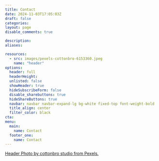```yaml
---
title: Contact
date: 2024-11-03T17:05:03Z
draft: false
categories: 
layout: page
disable_comments: true

description:
aliases:

resources:
  - src: images/pexels-cottonbro-6153360.jpeg
    name: "header"
options:
  header: full
  headerHeight:
  unlisted: false
  showHeader: true
  hideSubscribeForm: false
  disable_sharebuttons: true
  hideShareButtons: true
  navbar: navbar navbar-expand-lg bg-white fixed-top font-weight-bold
  title_align: center
  filter_color: black
cta:
menu:
  main:
    name: Contact
  footer_one:
    name: Contact
---
```


<div class="section py-0 my-0 bg-grey">
  <div class="container-fluid">
<div class="col-md-12">
<p class="text-center">
<a href="https://www.pexels.com/photo/close-up-shot-of-two-people-fist-bump-6153360/">Header Photo by cottonbro studio from Pexels.</a>
</p>
</div>
  </div>
</div>